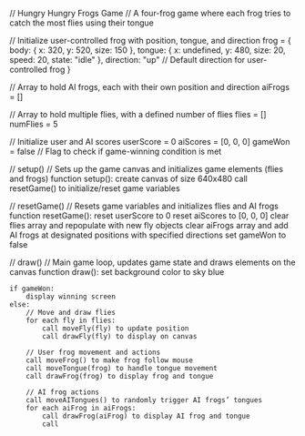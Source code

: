 // Hungry Hungry Frogs Game
// A four-frog game where each frog tries to catch the most flies using their tongue

// Initialize user-controlled frog with position, tongue, and direction
frog = {
    body: { x: 320, y: 520, size: 150 },
    tongue: { x: undefined, y: 480, size: 20, speed: 20, state: "idle" },
    direction: "up" // Default direction for user-controlled frog
}

// Array to hold AI frogs, each with their own position and direction
aiFrogs = []

// Array to hold multiple flies, with a defined number of flies
flies = []
numFlies = 5

// Initialize user and AI scores
userScore = 0
aiScores = [0, 0, 0]
gameWon = false // Flag to check if game-winning condition is met

// setup()
// Sets up the game canvas and initializes game elements (flies and frogs)
function setup():
    create canvas of size 640x480
    call resetGame() to initialize/reset game variables

// resetGame()
// Resets game variables and initializes flies and AI frogs
function resetGame():
    reset userScore to 0
    reset aiScores to [0, 0, 0]
    clear flies array and repopulate with new fly objects
    clear aiFrogs array and add AI frogs at designated positions with specified directions
    set gameWon to false

// draw()
// Main game loop, updates game state and draws elements on the canvas
function draw():
    set background color to sky blue

    if gameWon:
        display winning screen
    else:
        // Move and draw flies
        for each fly in flies:
            call moveFly(fly) to update position
            call drawFly(fly) to display on canvas

        // User frog movement and actions
        call moveFrog() to make frog follow mouse
        call moveTongue(frog) to handle tongue movement
        call drawFrog(frog) to display frog and tongue

        // AI frog actions
        call moveAITongues() to randomly trigger AI frogs’ tongues
        for each aiFrog in aiFrogs:
            call drawFrog(aiFrog) to display AI frog and tongue
            call